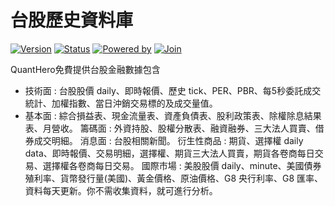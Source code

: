 # **台股歷史資料庫**
[![Version](https://img.shields.io/badge/version-1.0.0-orange.svg?logo=)]() 
[![Status](https://img.shields.io/badge/status-stable-brightgreen.svg?logo=)]() 
[![Powered by](https://img.shields.io/badge/powered_by-FinMac-orange.svg?style=flat&colorA=E1523D&colorB=007D8A)](https://www.facebook.com/groups/tw.tradingview) 
[![Join](https://img.shields.io/badge/join-QuantHero-blue.svg?logo=facebook)](https://www.facebook.com/groups/data.analysis.investment) 

QuantHero免費提供台股金融數據包含

* 技術面 : 台股股價 daily、即時報價、歷史 tick、PER、PBR、每5秒委託成交統計、加權指數、當日沖銷交易標的及成交量值。
* 基本面 : 綜合損益表、現金流量表、資產負債表、股利政策表、除權除息結果表、月營收。
籌碼面 : 外資持股、股權分散表、融資融券、三大法人買賣、借券成交明細。
消息面 : 台股相關新聞。
衍生性商品 : 期貨、選擇權 daily data、即時報價、交易明細，選擇權、期貨三大法人買賣，期貨各卷商每日交易、選擇權各卷商每日交易。
國際市場 : 美股股價 daily、minute、美國債券殖利率、貨幣發行量(美國)、黃金價格、原油價格、G8 央行利率、G8 匯率、
資料每天更新。你不需收集資料，就可進行分析。
